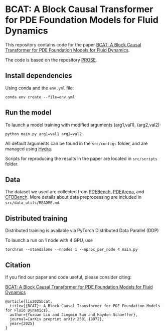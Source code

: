 # BCAT: A Block Causal Transformer for PDE Foundation Models for Fluid Dynamics

This repository contains code for the paper [BCAT: A Block Causal Transformer for PDE Foundation Models for Fluid Dynamics](https://www.arxiv.org/abs/2501.18972).

The code is based on the repository [PROSE](https://github.com/felix-lyx/prose).

## Install dependencies

Using conda and the ```env.yml``` file:

```
conda env create --file=env.yml
```

## Run the model

To launch a model training with modified arguments (arg1,val1), (arg2,val2):

```
python main.py arg1=val1 arg2=val2
```

All default arguments can be found in the ```src/configs``` folder, and are managed using [Hydra](https://hydra.cc/).

Scripts for reproducing the results in the paper are located in `src/scripts` folder. 

## Data

The dataset we used are collected from [PDEBench](https://github.com/pdebench/PDEBench), [PDEArena](https://github.com/pdearena/pdearena), and [CFDBench](https://github.com/luo-yining/CFDBench). More details about data preprocessing are included in ```src/data_utils/README.md```.


## Distributed training

Distributed training is available via PyTorch Distributed Data Parallel (DDP)

To launch a run on 1 node with 4 GPU, use 

```
torchrun --standalone --nnodes 1 --nproc_per_node 4 main.py
```

## Citation

If you find our paper and code useful, please consider citing:

[BCAT: A Block Causal Transformer for PDE Foundation Models for Fluid Dynamics](https://www.arxiv.org/abs/2501.18972)

```
@article{liu2025bcat,
  title={{BCAT}: A Block Causal Transformer for PDE Foundation Models for Fluid Dynamics},
  author={Yuxuan Liu and Jingmin Sun and Hayden Schaeffer},
  journal={arXiv preprint arXiv:2501.18972},
  year={2025}
}
```
